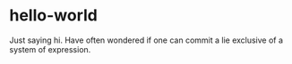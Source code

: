 # hello-world
Just saying hi.
Have often wondered if one can commit a lie exclusive of a system of expression.
